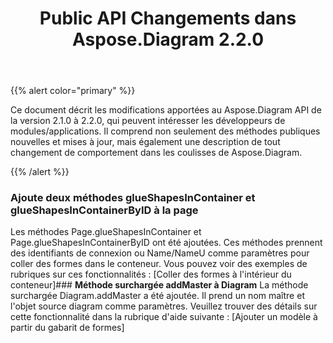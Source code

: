 ﻿---
title: Public API Changements dans Aspose.Diagram 2.2.0
type: docs
weight: 20
url: /fr/java/public-api-changes-in-aspose-diagram-2-2-0/
---
{{% alert color="primary" %}} 

Ce document décrit les modifications apportées au Aspose.Diagram API de la version 2.1.0 à 2.2.0, qui peuvent intéresser les développeurs de modules/applications. Il comprend non seulement des méthodes publiques nouvelles et mises à jour, mais également une description de tout changement de comportement dans les coulisses de Aspose.Diagram.

{{% /alert %}} 
### **Ajoute deux méthodes glueShapesInContainer et glueShapesInContainerByID à la page**
Les méthodes Page.glueShapesInContainer et Page.glueShapesInContainerByID ont été ajoutées. Ces méthodes prennent des identifiants de connexion ou Name/NameU comme paramètres pour coller des formes dans le conteneur. Vous pouvez voir des exemples de rubriques sur ces fonctionnalités : [Coller des formes à l'intérieur du conteneur]### **Méthode surchargée addMaster à Diagram**
La méthode surchargée Diagram.addMaster a été ajoutée. Il prend un nom maître et l'objet source diagram comme paramètres. Veuillez trouver des détails sur cette fonctionnalité dans la rubrique d'aide suivante : [Ajouter un modèle à partir du gabarit de formes]